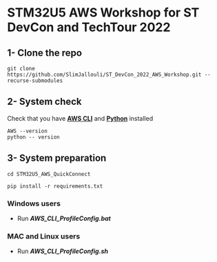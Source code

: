 # STM32U5 AWS Workshop for ST DevCon and TechTour 2022

## 1- Clone the repo

```
git clone https://github.com/SlimJallouli/ST_DevCon_2022_AWS_Workshop.git --recurse-submodules
```

## 2- System check

Check that you have [**AWS CLI**](https://docs.aws.amazon.com/cli/latest/userguide/getting-started-install.html) and [**Python**](https://www.python.org/downloads/) installed

```
AWS --version
python -- version
```

## 3- System preparation

```
cd STM32U5_AWS_QuickConnect
```

```
pip install -r requirements.txt
```

### Windows users

- Run ***AWS_CLI_ProfileConfig.bat***

### MAC and Linux users

- Run ***AWS_CLI_ProfileConfig.sh***